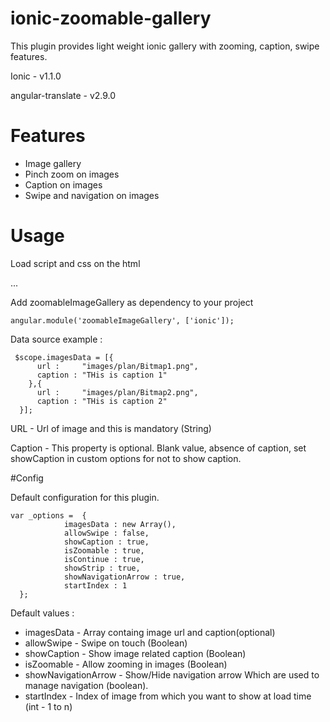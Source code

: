 # ionic-zoomable-gallery

This plugin provides light weight ionic gallery with zooming, caption, swipe features.


Ionic - v1.1.0

angular-translate - v2.9.0


# Features

- Image gallery
- Pinch zoom on images
- Caption on images
- Swipe and navigation on images


# Usage

Load script and css on the html

<link href="src/ion-gallery.css" rel="stylesheet">
...
<script src="src/ion-gallery.min.js"></script>

Add zoomableImageGallery as dependency to your project
```
angular.module('zoomableImageGallery', ['ionic']);
```
Data source example :
```
 $scope.imagesData = [{
      url : 	"images/plan/Bitmap1.png",
      caption : "THis is caption 1"
    },{
      url : 	"images/plan/Bitmap2.png",
      caption : "THis is caption 2"
  }];
```

URL - Url of image and this is mandatory (String)

Caption - This property is optional. Blank value, absence of caption, set showCaption in custom options for not to show caption.


#Config

Default configuration for this plugin.
```
var _options =  {
			imagesData : new Array(),
			allowSwipe : false,
			showCaption : true,
			isZoomable : true,
			isContinue : true,
			showStrip : true,
			showNavigationArrow : true,
			startIndex : 1
  };
```
Default values : 

- imagesData - Array containg image url and caption(optional)
- allowSwipe - Swipe on touch (Boolean)
- showCaption - Show image related caption (Boolean)
- isZoomable - Allow zooming in images (Boolean)
- showNavigationArrow - Show/Hide navigation arrow Which are used to manage navigation (boolean). 
- startIndex - Index of image from which you want to show at load time (int - 1 to n)
